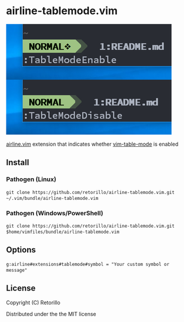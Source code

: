 # airline-tablemode.vim

![preview](preview.jpg)

[airline.vim](https://github.com/bling/vim-airline) extension that
indicates whether [vim-table-mode](https://github.com/dhruvasagar/vim-table-mode) is enabled

## Install

### Pathogen (Linux)

```vimL
git clone https://github.com/retorillo/airline-tablemode.vim.git ~/.vim/bundle/airline-tablemode.vim
```

### Pathogen (Windows/PowerShell)

```vimL
git clone https://github.com/retorillo/airline-tablemode.vim.git $home/vimfiles/bundle/airline-tablemode.vim
```

## Options

```vimL
g:airline#extensions#tablemode#symbol = "Your custom symbol or message"
```

## License

Copyright (C) Retorillo

Distributed under the the MIT license
